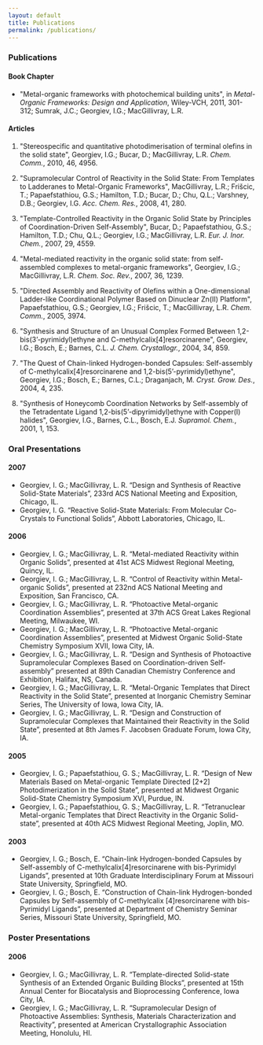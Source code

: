 ```yaml
---
layout: default
title: Publications
permalink: /publications/
---
```

### Publications

#### Book Chapter

- "Metal-organic frameworks with photochemical building units", in *Metal-Organic Frameworks: Design and Application*, Wiley-VCH, 2011, 301-312; Sumrak, J.C.; Georgiev, I.G.; MacGillivray, L.R.

#### Articles

1. "Stereospecific and quantitative photodimerisation of terminal olefins in the solid state", Georgiev, I.G.; Bucar, D.; MacGillivray, L.R. *Chem. Comm.*, 2010, 46, 4956.

2. "Supramolecular Control of Reactivity in the Solid State: From Templates to Ladderanes to Metal-Organic Frameworks", MacGillivray, L.R.; Frišcic, T.; Papaefstathiou, G.S.; Hamilton, T.D.; Bucar, D.; Chu, Q.L.; Varshney, D.B.; Georgiev, I.G. *Acc. Chem. Res.*, 2008, 41, 280.

3. "Template-Controlled Reactivity in the Organic Solid State by Principles of Coordination-Driven Self-Assembly", Bucar, D.; Papaefstathiou, G.S.; Hamilton, T.D.; Chu, Q.L.; Georgiev, I.G.; MacGillivray, L.R. *Eur. J. Inor. Chem.*, 2007, 29, 4559.

4. "Metal-mediated reactivity in the organic solid state: from self-assembled complexes to metal-organic frameworks", Georgiev, I.G.; MacGillivray, L.R. *Chem. Soc. Rev.*, 2007, 36, 1239.

5. "Directed Assembly and Reactivity of Olefins within a One-dimensional Ladder-like Coordinational Polymer Based on Dinuclear Zn(II) Platform", Papaefstathiou, G.S.; Georgiev, I.G.; Frišcic, T.; MacGillivray, L.R. *Chem. Comm.*, 2005, 3974.

6. "Synthesis and Structure of an Unusual Complex Formed Between 1,2-bis(3’-pyrimidyl)ethyne and C-methylcalix[4]resorcinarene", Georgiev, I.G.; Bosch, E.; Barnes, C.L. *J. Chem. Crystallogr.*, 2004, 34, 859.

7. "The Quest of Chain-linked Hydrogen-bonded Capsules: Self-assembly of C-methylcalix[4]resorcinarene and 1,2-bis(5’-pyrimidyl)ethyne", Georgiev, I.G.; Bosch, E.; Barnes, C.L.; Draganjach, M. *Cryst. Grow. Des.*, 2004, 4, 235.

8. "Synthesis of Honeycomb Coordination Networks by Self-assembly of the Tetradentate Ligand 1,2-bis(5’-dipyrimidyl)ethyne with Copper(I) halides", Georgiev, I.G., Barnes, C.L., Bosch, E.J. *Supramol. Chem.*, 2001, 1, 153.

### Oral Presentations

#### 2007

- Georgiev, I. G.; MacGillivray, L. R. “Design and Synthesis of Reactive Solid-State Materials”, 233rd ACS National Meeting and Exposition, Chicago, IL.
- Georgiev, I. G. “Reactive Solid-State Materials: From Molecular Co-Crystals to Functional Solids”, Abbott Laboratories, Chicago, IL.

#### 2006

- Georgiev, I. G.; MacGillivray, L. R. “Metal-mediated Reactivity within Organic Solids”, presented at 41st ACS Midwest Regional Meeting, Quincy, IL.
- Georgiev, I. G.; MacGillivray, L. R. “Control of Reactivity within Metal-organic Solids”, presented at 232nd ACS National Meeting and Exposition, San Francisco, CA.
- Georgiev, I. G.; MacGillivray, L. R. “Photoactive Metal-organic Coordination Assemblies”, presented at 37th ACS Great Lakes Regional Meeting, Milwaukee, WI.
- Georgiev, I. G.; MacGillivray, L. R. “Photoactive Metal-organic Coordination Assemblies”, presented at Midwest Organic Solid-State Chemistry Symposium XVII, Iowa City, IA.
- Georgiev, I. G.; MacGillivray, L. R. “Design and Synthesis of Photoactive Supramolecular Complexes Based on Coordination-driven Self-assembly” presented at 89th Canadian Chemistry Conference and Exhibition, Halifax, NS, Canada.
- Georgiev, I. G.; MacGillivray, L. R. “Metal-Organic Templates that Direct Reactivity in the Solid State”, presented at Inorganic Chemistry Seminar Series, The University of Iowa, Iowa City, IA.
- Georgiev, I. G.; MacGillivray, L. R. “Design and Construction of Supramolecular Complexes that Maintained their Reactivity in the Solid State”, presented at 8th James F. Jacobsen Graduate Forum, Iowa City, IA.

#### 2005

- Georgiev, I. G.; Papaefstathiou, G. S.; MacGillivray, L. R. “Design of New Materials Based on Metal-organic Template Directed [2+2] Photodimerization in the Solid State”, presented at Midwest Organic Solid-State Chemistry Symposium XVI, Purdue, IN.
- Georgiev, I. G.; Papaefstathiou, G. S.; MacGillivray, L. R. “Tetranuclear Metal-organic Templates that Direct Reactivity in the Organic Solid-state”, presented at 40th ACS Midwest Regional Meeting, Joplin, MO.

#### 2003

- Georgiev, I. G.; Bosch, E. “Chain-link Hydrogen-bonded Capsules by Self-assembly of C-methylcalix[4]resorcinarene with bis-Pyrimidyl Ligands”, presented at 10th Graduate Interdisciplinary Forum at Missouri State University, Springfield, MO.
- Georgiev, I. G.; Bosch, E. “Construction of Chain-link Hydrogen-bonded Capsules by Self-assembly of C-methylcalix [4]resorcinarene with bis-Pyrimidyl Ligands”, presented at Department of Chemistry Seminar Series, Missouri State University, Springfield, MO.

### Poster Presentations

#### 2006

- Georgiev, I. G.; MacGillivray, L. R. “Template-directed Solid-state Synthesis of an Extended Organic Building Blocks”, presented at 15th Annual Center for Biocatalysis and Bioprocessing Conference, Iowa City, IA.
- Georgiev, I. G.; MacGillivray, L. R. “Supramolecular Design of Photoactive Assemblies: Synthesis, Materials Characterization and Reactivity”, presented at American Crystallographic Association Meeting, Honolulu, HI.

